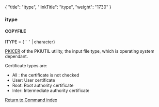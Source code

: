 {
    "title": "itype",
    "linkTitle": "itype",
    "weight": "1730"
}<span id="itype"></span>

### itype

#### COPYFILE

ITYPE = { '  '
| character}

[PKICER](../../../../transport_security_start_here/certificates/pkiutil_cli_intro/using_the_pkicer_command) of the PKIUTIL utility, the input file type, which is operating
system dependant.

Certificate types are:

-   All
    : the certificate is not checked
-   User: User certificate
-   Root: Root authority certificate
-   Inter: Intermediate authority certificate

[Return to Command index](../../)

